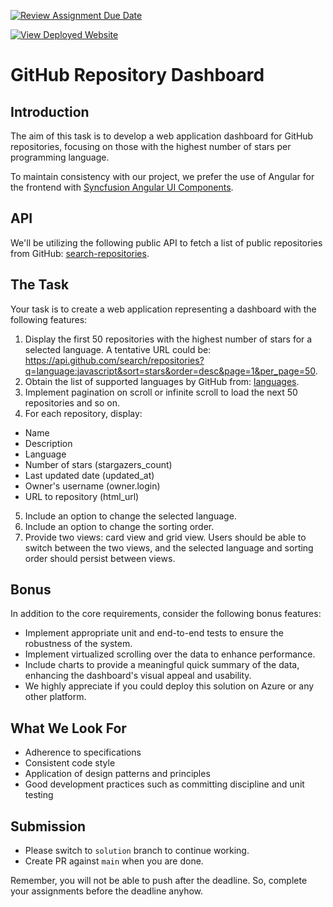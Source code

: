 [![Review Assignment Due Date](https://classroom.github.com/assets/deadline-readme-button-22041afd0340ce965d47ae6ef1cefeee28c7c493a6346c4f15d667ab976d596c.svg)](https://classroom.github.com/a/hbHlGgof)

[![View Deployed Website](https://img.shields.io/badge/View%20Deployed%20Website-Click%20Here-brightgreen)](https://git-repo-stars.netlify.app/)

# GitHub Repository Dashboard

## Introduction

The aim of this task is to develop a web application dashboard for GitHub repositories, focusing on those with the highest number of stars per programming language.

To maintain consistency with our project, we prefer the use of Angular for the frontend with [Syncfusion Angular UI Components](https://www.syncfusion.com/angular-components).

## API

We'll be utilizing the following public API to fetch a list of public repositories from GitHub: [search-repositories](https://docs.github.com/en/rest/search/search?apiVersion=2022-11-28#search-repositories).

## The Task

Your task is to create a web application representing a dashboard with the following features:

1. Display the first 50 repositories with the highest number of stars for a selected language. A tentative URL could be: https://api.github.com/search/repositories?q=language:javascript&sort=stars&order=desc&page=1&per_page=50.
2. Obtain the list of supported languages by GitHub from: [languages](https://api.github.com/languages).
3. Implement pagination on scroll or infinite scroll to load the next 50 repositories and so on.
4. For each repository, display:

- Name
- Description
- Language
- Number of stars (stargazers_count)
- Last updated date (updated_at)
- Owner's username (owner.login)
- URL to repository (html_url)

5. Include an option to change the selected language.
6. Include an option to change the sorting order.
7. Provide two views: card view and grid view. Users should be able to switch between the two views, and the selected language and sorting order should persist between views.

## Bonus

In addition to the core requirements, consider the following bonus features:

- Implement appropriate unit and end-to-end tests to ensure the robustness of the system.
- Implement virtualized scrolling over the data to enhance performance.
- Include charts to provide a meaningful quick summary of the data, enhancing the dashboard's visual appeal and usability.
- We highly appreciate if you could deploy this solution on Azure or any other platform.

## What We Look For

- Adherence to specifications
- Consistent code style
- Application of design patterns and principles
- Good development practices such as committing discipline and unit testing

## Submission

- Please switch to `solution` branch to continue working.
- Create PR against `main` when you are done.

Remember, you will not be able to push after the deadline. So, complete your assignments before the deadline anyhow.

